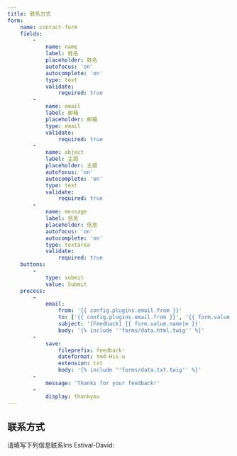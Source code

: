 ```yaml
---
title: 联系方式
form:
    name: contact-form
    fields:
        -
            name: name
            label: 姓名
            placeholder: 姓名
            autofocus: 'on'
            autocomplete: 'on'
            type: text
            validate:
                required: true
        -
            name: email
            label: 邮箱
            placeholder: 邮箱
            type: email
            validate:
                required: true
        -
            name: object
            label: 主题
            placeholder: 主题
            autofocus: 'on'
            autocomplete: 'on'
            type: text
            validate:
                required: true
        -
            name: message
            label: 信息
            placeholder: 信息
            autofocus: 'on'
            autocomplete: 'on'
            type: textarea
            validate:
                required: true
    buttons:
        -
            type: submit
            value: Submit
    process:
        -
            email:
                from: '{{ config.plugins.email.from }}'
                to: ['{{ config.plugins.email.from }}', '{{ form.value.email }}']
                subject: '[Feedback] {{ form.value.name|e }}'
                body: '{% include ''forms/data.html.twig'' %}'
        -
            save:
                fileprefix: feedback-
                dateformat: Ymd-His-u
                extension: txt
                body: '{% include ''forms/data.txt.twig'' %}'
        -
            message: 'Thanks for your feedback!'
        -
            display: thankyou
---
```


## 联系方式

请填写下列信息联系Iris Estival-David:
